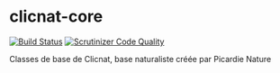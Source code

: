 # clicnat-core

[![Build Status](https://travis-ci.org/les-amienois/clicnat-core.svg?branch=master)](https://travis-ci.org/les-amienois/clicnat-core) [![Scrutinizer Code Quality](https://scrutinizer-ci.com/g/les-amienois/clicnat-core/badges/quality-score.png?b=master)](https://scrutinizer-ci.com/g/les-amienois/clicnat-core/?branch=master)

Classes de base de Clicnat, base naturaliste créée par Picardie Nature
